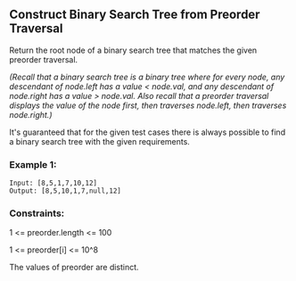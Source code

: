 ## Construct Binary Search Tree from Preorder Traversal

Return the root node of a binary search tree that matches the given preorder traversal.

*(Recall that a binary search tree is a binary tree where for every node, any descendant of node.left has a value < node.val, and any descendant of node.right has a value > node.val.  Also recall that a preorder traversal displays the value of the node first, then traverses node.left, then traverses node.right.)*

It's guaranteed that for the given test cases there is always possible to find a binary search tree with the given requirements.

### Example 1:
```
Input: [8,5,1,7,10,12]
Output: [8,5,10,1,7,null,12]
```
 
### Constraints:

1 <= preorder.length <= 100

1 <= preorder[i] <= 10^8

The values of preorder are distinct.

